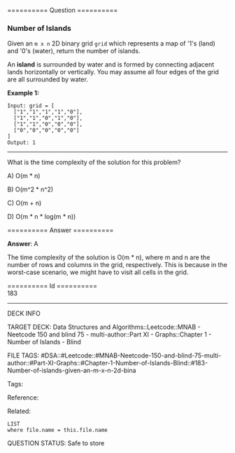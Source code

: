 ========== Question ==========  

### Number of Islands

Given an `m x n` 2D binary grid `grid` which represents a map of '1's (land) and '0's (water), return the number of islands.

An **island** is surrounded by water and is formed by connecting adjacent lands horizontally or vertically. You may assume all four edges of the grid are all surrounded by water.

**Example 1:**

```
Input: grid = [
  ["1","1","1","1","0"],
  ["1","1","0","1","0"],
  ["1","1","0","0","0"],
  ["0","0","0","0","0"]
]
Output: 1
```

---

What is the time complexity of the solution for this problem?

A) O(m \* n)

B) O(m^2 \* n^2)

C) O(m + n)

D) O(m \* n \* log(m \* n))  

========== Answer ==========  

**Answer**: A

The time complexity of the solution is O(m \* n), where m and n are the number of rows and columns in the grid, respectively. This is because in the worst-case scenario, we might have to visit all cells in the grid.

========== Id ==========  
183

---

DECK INFO

TARGET DECK: Data Structures and Algorithms::Leetcode::MNAB - Neetcode 150 and blind 75 - multi-author::Part XI - Graphs::Chapter 1 - Number of Islands - Blind

FILE TAGS: #DSA::#Leetcode::#MNAB-Neetcode-150-and-blind-75-multi-author::#Part-XI-Graphs::#Chapter-1-Number-of-Islands-Blind::#183-Number-of-islands-given-an-m-x-n-2d-bina

Tags:

Reference:

Related:

```dataview
LIST
where file.name = this.file.name
```

QUESTION STATUS: Safe to store
